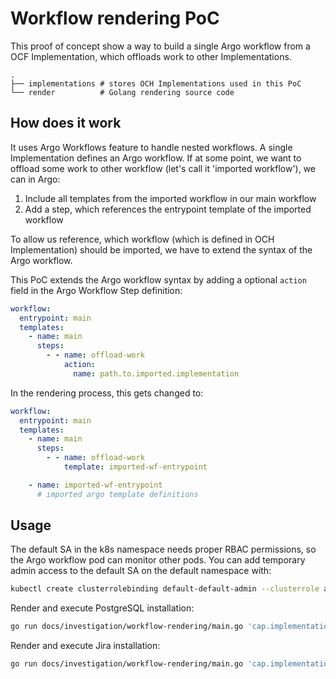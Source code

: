 # Workflow rendering PoC

This proof of concept show a way to build a single Argo workflow from a OCF Implementation, which offloads work to other Implementations.

```
.
├── implementations # stores OCH Implementations used in this PoC
└── render          # Golang rendering source code
```

## How does it work

It uses Argo Workflows feature to handle nested workflows. A single Implementation defines an Argo workflow. If at some point, we want to offload some work to other workflow (let's call it 'imported workflow'), we can in Argo:

1. Include all templates from the imported workflow in our main workflow
2. Add a step, which references the entrypoint template of the imported workflow

To allow us reference, which workflow (which is defined in OCH Implementation) should be imported, we have to extend the syntax of the Argo workflow.

This PoC extends the Argo workflow syntax by adding a optional `action` field in the Argo Workflow Step definition:
```yaml
workflow:
  entrypoint: main
  templates:
    - name: main
      steps:
        - - name: offload-work
            action:
              name: path.to.imported.implementation
```

In the rendering process, this gets changed to:
```yaml
workflow:
  entrypoint: main
  templates:
    - name: main
      steps:
        - - name: offload-work
            template: imported-wf-entrypoint

    - name: imported-wf-entrypoint
      # imported argo template definitions
```

## Usage

The default SA in the k8s namespace needs proper RBAC permissions, so the Argo workflow pod can monitor other pods. You can add temporary admin access to the default SA on the default namespace with:
```bash
kubectl create clusterrolebinding default-default-admin --clusterrole admin --serviceaccount default:default
```

Render and execute PostgreSQL installation:

```bash
go run docs/investigation/workflow-rendering/main.go 'cap.implementation.bitnami.postgresql.install' | kubectl apply -f -
```

Render and execute Jira installation:

```bash
go run docs/investigation/workflow-rendering/main.go 'cap.implementation.atlassian.jira.install' | kubectl apply -f -
```
